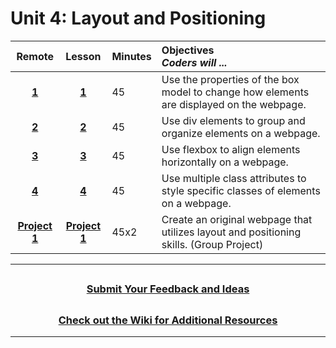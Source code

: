 # Unit 4: Layout and Positioning

|Remote|                                                        Lesson                                                         | Minutes | Objectives <br> _Coders will ..._                                                        |
| :-------------------------------------------------------------------------------------------------------------------: | :-----: | :--------------------------------------------------------------------------------------- |:----|
|     [**1**](https://docs.google.com/presentation/d/15WcxZaSnAVWr6F7BgOygFeKo1XUxJLmazyfjmV5b3Mw/edit#slide=id.g966e102037_1_0)     |     [**1**](https://docs.google.com/presentation/d/1zclOkOz2F2eFqOY_sF9Eg5PVkPQCzBoEEZDRLoE6k3s/edit?usp=sharing)     |   45    | Use the properties of the box model to change how elements are displayed on the webpage. |
|     [**2**](https://docs.google.com/presentation/d/1ttC8PFbuFaGe_rPbKw3dpZUjiEpgbyS-emW8cuy7dx8/edit#slide=id.g9674252d41_0_0)     |     [**2**](https://docs.google.com/presentation/d/1Ot2LZT7SJgbVmx1h7_HAXUUcbr2WkDsOPY3s94nBako/edit?usp=sharing)     |   45    | Use div elements to group and organize elements on a webpage.                            |
|     [**3**](https://docs.google.com/presentation/d/1NIN9Q3fglcKqlCBjlDRlsPoaJevJJTc61It6vNtgsL0/edit#slide=id.g9682d41951_0_0)     |     [**3**](https://docs.google.com/presentation/d/1KBRjFWIHZffPqwX5fnk-vY5YxH1QPxkMF7U2FNhVtVc/edit?usp=sharing)     |   45    | Use flexbox to align elements horizontally on a webpage.                                 |
|     [**4**](https://docs.google.com/presentation/d/1c4D_-NDSBLoUsD_t88PNVaxI5UtvE4YDOvDt_COMJWk/edit#slide=id.g5cc2c63adc_0_0)     |     [**4**](https://docs.google.com/presentation/d/1YwqaSCoj60igjlP8wna126goknaRW9ej6WNLJ61AEsA/edit?usp=sharing)     |   45    | Use multiple class attributes to style specific classes of elements on a webpage.        |
|     [**Project 1**](https://docs.google.com/presentation/d/1uk0-7xXQqm7OVCDWhnyZyYC9aZVleQTS_Awp2DCoqgg/edit#slide=id.g9759030f29_0_0)     | [**Project 1**](https://docs.google.com/presentation/d/1ECOHH29CAnQ9DVrPCoShaLFa3DV6D_JrY9dpI-LIFzo/edit?usp=sharing) |  45x2   | Create an original webpage that utilizes layout and positioning skills. (Group Project)  |

---

## <h3 align="center"><a href="https://forms.gle/vyAD1HFwXHZMRXrr9">Submit Your Feedback and Ideas</a></h3>

## <h3 align="center"><a href="https://github.com/itscodenation/curriculum-20-21/wiki">Check out the Wiki for Additional Resources</a></h3>

---
